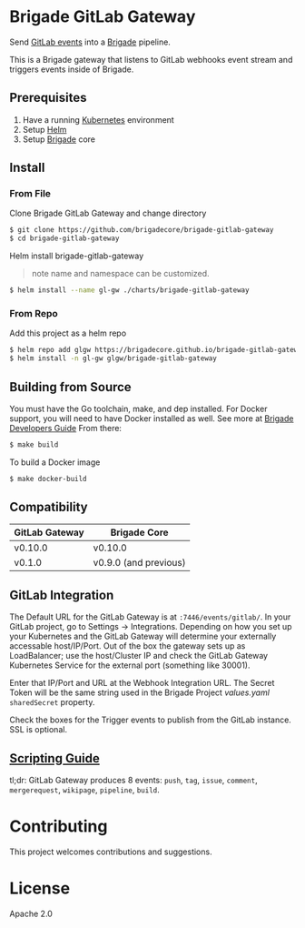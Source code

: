 # Brigade GitLab Gateway

Send [GitLab events](https://gitlab.com/help/user/project/integrations/webhooks) into a [Brigade](https://github.com/brigadecore/brigade) pipeline. 

This is a Brigade gateway that listens to GitLab webhooks event stream and triggers events inside of Brigade.

## Prerequisites

1. Have a running [Kubernetes](https://kubernetes.io/docs/setup/) environment
2. Setup [Helm](https://github.com/kubernetes/helm)
3. Setup [Brigade](https://github.com/brigadecore/brigade) core

## Install

### From File
Clone Brigade GitLab Gateway and change directory
```bash
$ git clone https://github.com/brigadecore/brigade-gitlab-gateway
$ cd brigade-gitlab-gateway
```
Helm install brigade-gitlab-gateway
> note name and namespace can be customized. 
```bash
$ helm install --name gl-gw ./charts/brigade-gitlab-gateway
```

### From Repo
Add this project as a helm repo

```bash
$ helm repo add glgw https://brigadecore.github.io/brigade-gitlab-gateway
$ helm install -n gl-gw glgw/brigade-gitlab-gateway
```

## Building from Source
You must have the Go toolchain, make, and dep installed. For Docker support, you will need to have Docker installed as well. 
See more at [Brigade Developers Guide](https://github.com/brigadecore/brigade/blob/master/docs/topics/developers.md) 
From there:

```bash
$ make build
```
To build a Docker image
```bash
$ make docker-build
```

## Compatibility

| GitLab Gateway | Brigade Core |
|----------------|--------------|
| v0.10.0        | v0.10.0      |
| v0.1.0         | v0.9.0 (and previous)|

## GitLab Integration
The Default URL for the GitLab Gateway is at `:7446/events/gitlab/`. In your GitLab project, go to Settings -> Integrations. Depending on how you set up 
your Kubernetes and the GitLab Gateway will determine your externally accessable host/IP/Port. Out of the box the gateway sets up as LoadBalancer; use the host/Cluster IP and check the GitLab Gateway Kubernetes Service for the external port (something like 30001).

Enter that IP/Port and URL at the Webhook Integration URL. The Secret Token will be the same string used in the Brigade Project *values.yaml* `sharedSecret` property.

Check the boxes for the Trigger events to publish from the GitLab instance. SSL is optional.

## [Scripting Guide](docs/scripting.md)
tl;dr: GitLab Gateway produces 8 events: `push`, `tag`, `issue`, `comment`, `mergerequest`, `wikipage`, `pipeline`, `build`.


# Contributing

This project welcomes contributions and suggestions.

# License

Apache 2.0